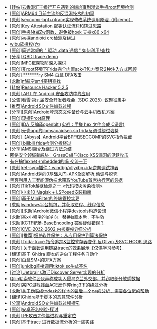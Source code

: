 + [[转帖]去香港汇丰银行开户遇到的尴尬事到漫谈手机root环境检测](https://bbs.kanxue.com/thread-285754.htm)
+ [[原创]ARM64 目前主流的反混淆技术的初窥](https://bbs.kanxue.com/thread-285567.htm)
+ [[原创]seccomp-bpf+ptrace实现修改系统调用原理（附demo）](https://bbs.kanxue.com/thread-275511.htm)
+ [[原创]Key Attestation 密钥认证流程和饶过思路](https://bbs.kanxue.com/thread-279799.htm)
+ [[原创]手搓Nt*或Zw*函数，避免被hook 支持x86_x64](https://bbs.kanxue.com/thread-284264.htm)
+ [[原创]初探android crc检测及绕过](https://bbs.kanxue.com/thread-285790.htm)
+ [wibu软授权(六)](https://bbs.kanxue.com/thread-276310.htm)
+ [[原创]简述常规的 " 驱动 .data 通信 " 如何利用/查找](https://bbs.kanxue.com/thread-285348.htm)
+ [[分享] QBDI trace demo](https://bbs.kanxue.com/thread-285857.htm)
+ [[原创]MFC框架攻防深入探讨](https://bbs.kanxue.com/thread-285898.htm)
+ [[原创]非root环境下Frida完全内置apk打包方案及2种注入方式回顾](https://bbs.kanxue.com/thread-284482.htm)
+ [[原创] *******hy SM4 白盒 DFA攻击](https://bbs.kanxue.com/thread-285313.htm)
+ [[求助]nf航空sm4密钥查找](https://bbs.kanxue.com/thread-284167.htm)
+ [[转帖]Resource Hacker 5.2.5](https://bbs.kanxue.com/thread-279537.htm)
+ [[原创] ART 在 Android 安全攻防中的应用](https://bbs.kanxue.com/thread-270942.htm)
+ [[公告]看雪·第九届安全开发者峰会（SDC 2025）议题征集中](https://bbs.kanxue.com/thread-285672.htm)
+ [[推荐]Android SO文件加载过程](https://bbs.kanxue.com/thread-285818.htm)
+ [[分享][原创]Android登录态文件备份与云手机改机方案](https://bbs.kanxue.com/thread-285881.htm)
+ [[原创]窥探Proot原理](https://bbs.kanxue.com/thread-285876.htm)
+ [[原创]IDA 反编译openblt (实战：手搓 hex 文件变成 C语言)](https://bbs.kanxue.com/thread-285731.htm)
+ [[原创]无壳app的libmsaoaidsec.so frida反调试绕过姿势](https://bbs.kanxue.com/thread-285811.htm)
+ [[原创]【Abyss】Android平台BPF和SECCOMP的SVC指令拦截](https://bbs.kanxue.com/thread-285339.htm)
+ [[原创] bilibili frida检测分析绕过](https://bbs.kanxue.com/thread-285893.htm)
+ [[分享]AMSI简介及绕过方法总结](https://bbs.kanxue.com/thread-285692.htm)
+ [网络安全领域新威胁：GrassCall与Cisco XSS漏洞的活跃攻击](https://bbs.kanxue.com/thread-285902.htm)
+ [有在搞flexnet embedded的吗 交流一下](https://bbs.kanxue.com/thread-285907.htm)
+ [[原创]ret-sync插件：windbg/ollydbg+ida逆向调试神器](https://bbs.kanxue.com/thread-252634.htm)
+ [[原创]Android逆向0基础入门-APK全面解析,动调与脱壳](https://bbs.kanxue.com/thread-285906.htm)
+ [黑客利用人工智能深伪技术窃取YouTube首席执行官的凭据](https://bbs.kanxue.com/thread-285905.htm)
+ [[原创]TikTok越狱检测之一 <代码模块污染检测>](https://bbs.kanxue.com/thread-280914.htm)
+ [[原创]小米10 Magisk + LSPosed安装指南](https://bbs.kanxue.com/thread-285114.htm)
+ [[原创]基于MiniFilter的终端管控实现](https://bbs.kanxue.com/thread-285447.htm)
+ [[求助]windows平台抓包，并获取进程、线程信息](https://bbs.kanxue.com/thread-285545.htm)
+ [[原创][求助]Android微信小程序devtools构造设想](https://bbs.kanxue.com/thread-285589.htm)
+ [[求助]某x小程序的js逆向，替换js脚本后，不生效](https://bbs.kanxue.com/thread-285910.htm)
+ [[求助]KCTF靶场-BaseEncoding 答案疑似错误？](https://bbs.kanxue.com/thread-279379.htm)
+ [[原创]CVE-2022-2602 内核提权详细分析](https://bbs.kanxue.com/thread-285909.htm)
+ [[原创][推荐]细说软件保护：从应用保护到算法保护](https://bbs.kanxue.com/thread-284629.htm)
+ [[原创] frida-trace 指令追踪&监控寄存器变化  反Ollvm 及SVC HOOK 思路](https://bbs.kanxue.com/thread-273501.htm)
+ [[原创] 关于函数调用链路trace的效果展示【仅供学习参考】](https://bbs.kanxue.com/thread-280762.htm)
+ [[翻译]基于 Ghidra 脚本的逆向工程任务自动化](https://bbs.kanxue.com/thread-285912.htm)
+ [[原创]白盒SM4的DFA方案](https://bbs.kanxue.com/thread-285292.htm)
+ [[原创]unidbg直接调用tiktok so生成签名](https://bbs.kanxue.com/thread-285623.htm)
+ [[讨论] Jetbrains激活Discover Server实现的分析](https://bbs.kanxue.com/thread-283941.htm)
+ [Qilin勒索软件团伙声称成功入侵乌克兰外交部，并窃取部分敏感数据](https://bbs.kanxue.com/thread-285913.htm)
+ [[原创]某PC游戏残血ACE反作弊ring3下的绕过分析](https://bbs.kanxue.com/thread-284667.htm)
+ [[求助]关于伪装成todesk的样本的最后一个pe的分析，需要各位佬的帮助](https://bbs.kanxue.com/thread-285800.htm)
+ [[翻译]Ghidra基于脚本的恶意软件分析](https://bbs.kanxue.com/thread-285915.htm)
+ [[分享]Android  SO文件加载过程探究](https://bbs.kanxue.com/thread-285788.htm)
+ [[原创]安卓签名校验-探讨](https://bbs.kanxue.com/thread-285647.htm)
+ [[原创] PE攻击之傀儡进程与重定位](https://bbs.kanxue.com/thread-285914.htm)
+ [[原创]基于trace 进行数据流分析的一些实践](https://bbs.kanxue.com/thread-285243.htm)
